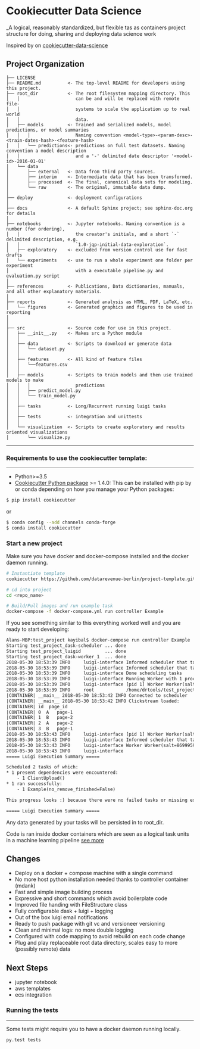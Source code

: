 # Cookiecutter Data Science

_A logical, reasonably standardized, but flexible tas as containers project structure for doing, sharing and deploying data science work

Inspired by on [cookiecutter-data-science](http://drivendata.github.io/cookiecutter-data-science/)

## Project Organization

    ├── LICENSE
    ├── README.md          <- The top-level README for developers using this project.
    ├── root_dir           <- The root filesystem mapping directory. This 
    │   │                     can be and will be replaced with remote file-
    │   │                     systems to scale the application up to real world
    │   │                     data.
    │   ├── models         <- Trained and serialized models, model predictions, or model summaries
    │   │   │                 Naming convention <model-type>-<param-desc>-<train-dates-hash>-<feature-hash>
    │   │   └── predictions<- predictions on full test datasets. Naming convention a model description
    │   │                     and a '-' delimited date descriptor '<model-id>-2016-01-01'
    │   └── data
    │       ├── external   <- Data from third party sources.
    │       ├── interim    <- Intermediate data that has been transformed.
    │       ├── processed  <- The final, canonical data sets for modeling.
    │       └── raw        <- The original, immutable data dump.
    │
    ├── deploy             <- deployment configurations
    │   
    ├── docs               <- A default Sphinx project; see sphinx-doc.org for details
    │
    ├── notebooks          <- Jupyter notebooks. Naming convention is a number (for ordering),
    │   │                     the creator's initials, and a short `-` delimited description, e.g.
    │   │                     `1.0-jqp-initial-data-exploration`.
    │   ├── exploratory    <- excluded from version control use for fast drafts
    │   └── experiments    <- use to run a whole experiment one folder per experiment
    │                         with a executable pipeline.py and evaluation.py script
    │
    ├── references         <- Publications, Data dictionaries, manuals, and all other explanatory materials.
    │
    ├── reports            <- Generated analysis as HTML, PDF, LaTeX, etc.
    │   └── figures        <- Generated graphics and figures to be used in reporting
    │
    │
    ├── src                <- Source code for use in this project.
    │   ├── __init__.py    <- Makes src a Python module
    │   │
    │   ├── data           <- Scripts to download or generate data
    │   │   └── dataset.py
    │   │
    │   ├── features       <- All kind of feature files
    │   │   └──features.csv
    │   │
    │   ├── models         <- Scripts to train models and then use trained models to make
    │   │   │                 predictions
    │   │   ├── predict_model.py
    │   │   └── train_model.py
    │   │
    │   ├── tasks          <- Long/Recurrent running luigi tasks
    │   │
    │   ├── tests          <- integration and unittests
    │   │
    │   └── visualization  <- Scripts to create exploratory and results oriented visualizations
    │       └── visualize.py
--------

### Requirements to use the cookiecutter template:
-----------
 - Python>=3.5
 - [Cookiecutter Python package](http://cookiecutter.readthedocs.org/en/latest/installation.html) >= 1.4.0: This can be installed with pip by or conda depending on how you manage your Python packages:

``` bash
$ pip install cookiecutter
```

or

``` bash
$ conda config --add channels conda-forge
$ conda install cookiecutter
```


### Start a new project
Make sure you have docker and docker-compose installed and the docker 
daemon running.

```bash
# Instantiate template
cookiecutter https://github.com/datarevenue-berlin/project-template.git

# cd into project
cd <repo_name>

# Build/Pull images and run example task
docker-compose -f docker-compose.yml run controller Example
```

If you see something similar to this everything worked well and you are
ready to start developing:

```txt
Alans-MBP:test_project kayibal$ docker-compose run controller Example
Starting test_project_dask-scheduler ... done
Starting test_project_luigid         ... done
Starting test_project_dask-worker_1  ... done
2018-05-30 18:53:39 INFO     luigi-interface Informed scheduler that task   Example_False_847ab9f492   has status   PENDING
2018-05-30 18:53:39 INFO     luigi-interface Informed scheduler that task   ClientUpload__99914b932b   has status   DONE
2018-05-30 18:53:39 INFO     luigi-interface Done scheduling tasks
2018-05-30 18:53:39 INFO     luigi-interface Running Worker with 1 processes
2018-05-30 18:53:39 INFO     luigi-interface [pid 1] Worker Worker(salt=869995943, workers=1, host=06c48c4fe678, username=root, pid=1) running   Example(no_remove_finished=False)
2018-05-30 18:53:39 INFO     root            /home/drtools/test_project/root_dir/data/raw/clickstream.csv
|CONTAINER| __main__ 2018-05-30 18:53:42 INFO Connected to scheduler
|CONTAINER| __main__ 2018-05-30 18:53:42 INFO Clickstream loaded:
|CONTAINER| id  page_id
|CONTAINER| 0  A   page-1
|CONTAINER| 1  B   page-2
|CONTAINER| 2  A   page-2
|CONTAINER| 3  B   page-1
2018-05-30 18:53:43 INFO     luigi-interface [pid 1] Worker Worker(salt=869995943, workers=1, host=06c48c4fe678, username=root, pid=1) done      Example(no_remove_finished=False)
2018-05-30 18:53:43 INFO     luigi-interface Informed scheduler that task   Example_False_847ab9f492   has status   DONE
2018-05-30 18:53:43 INFO     luigi-interface Worker Worker(salt=869995943, workers=1, host=06c48c4fe678, username=root, pid=1) was stopped. Shutting down Keep-Alive thread
2018-05-30 18:53:43 INFO     luigi-interface
===== Luigi Execution Summary =====

Scheduled 2 tasks of which:
* 1 present dependencies were encountered:
    - 1 ClientUpload()
* 1 ran successfully:
    - 1 Example(no_remove_finished=False)

This progress looks :) because there were no failed tasks or missing external dependencies

===== Luigi Execution Summary =====
```

Any data generated by your tasks will be persisted in to root_dir.

Code is ran inside docker containers which are seen as a logical task units in a
machine learning pipeline [see more](https://app.stiki.io/notes/16749-460-Tasks-as-Containers---Architecture)


## Changes
- Deploy on a docker + compose machine with a single command
- No more host python installation needed thanks to controller container (mdank)
- Fast and simple image building process
- Expressive and short commands which avoid boilerplate code
- Improved file handing with FileStructure class
- Fully configurable dask + luigi + logging 
- Out of the box luigi email notifications
- Ready to push package with git vc and versioneer versioning
- Clean and minimal logs: no more double logging
- Configured with code mapping to avoid rebuild on each code change
- Plug and play replaceable root data directory, scales easy to more (possibly remote) data

## Next Steps
- jupyter notebook
- aws templates
- ecs integration


### Running the tests
------------
Some tests might require you to have a docker daemon running locally.

    py.test tests
